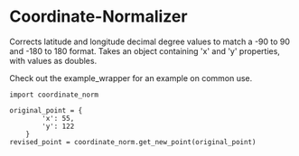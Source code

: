 # Coordinate-Normalizer
Corrects latitude and longitude decimal degree values to match a -90 to 90 and -180 to 180 format.
Takes an object containing 'x' and 'y' properties, with values as doubles.

Check out the example_wrapper for an example on common use. 

    import coordinate_norm
    
    original_point = {
            'x': 55,
            'y': 122
        }
    revised_point = coordinate_norm.get_new_point(original_point)
